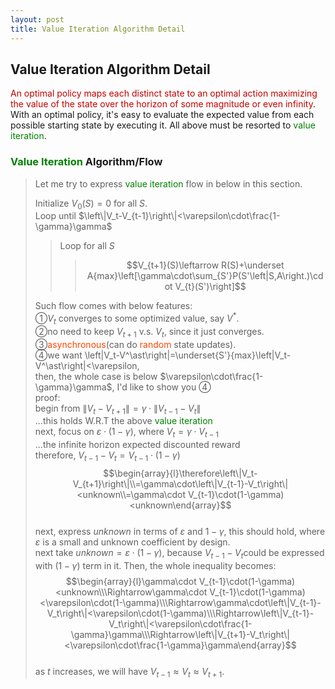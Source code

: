 ```yaml
---
layout: post
title: Value Iteration Algorithm Detail
---
```


## Value Iteration Algorithm Detail

<p class="message">
<font color="#C20000">An optimal policy maps each distinct state to an optimal action maximizing the value of the state over the horizon of some magnitude or even infinity</font>.  With an optimal policy, it's easy to evaluate the expected value from each possible starting state by executing it.  All above must be resorted to <font color="Green">value iteration</font>.
</p>

### <font color="Green">Value Iteration</font> Algorithm/Flow
>Let me try to express <font color="Green">value iteration</font> flow in below in this section.  
>
>Initialize $V_0(S)=0$ for all $S$.  
>Loop until $\left\|V_t-V_{t-1}\right\|<\varepsilon\cdot\frac{1-\gamma}\gamma$  
>>Loop for all $S$
>>>$$V_{t+1}(S)\leftarrow R(S)+\underset A{max}\left[\gamma\cdot\sum_{S'}P(S'\left|S,A\right.)\cdot V_{t}(S')\right]$$  
>
>Such flow comes with below features:  
>&#10112;$V_{t}$ converges to some optimized value, say $V^{*}$.  
>&#10113;no need to keep $V_{t+1}$ v.s. $V_{t}$, since it just converges.  
>&#10114;<font color="OrangeRed">asynchronous</font>(can do <font color="OrangeRed">random</font> state updates).  
>&#10115;we want \left\|V_t-V^\ast\right\|=\underset{S'}{max}\left\|V_t-V^\ast\right\|<\varepsilon,  
>then, the whole case is below $\varepsilon\cdot\frac{1-\gamma}\gamma$, I'd like to show you &#10115;  
>proof:  
>begin from $\left\|V_t-V_{t+1}\right\|=\gamma\cdot\left\|V_{t-1}-V_t\right\|$  
>...this holds W.R.T the above <font color="Green">value iteration</font>  
>next, focus on $\varepsilon\cdot(1-\gamma)$, where $V_t=\gamma\cdot V_{t-1}$  
>...the infinite horizon expected discounted reward  
>therefore, $V_{t-1}-V_t=V_{t-1}\cdot(1-\gamma)$  
$$\begin{array}{l}\therefore\left\|V_t-V_{t+1}\right\|\\=\gamma\cdot\left\|V_{t-1}-V_t\right\|<unknown\\=\gamma\cdot V_{t-1}\cdot(1-\gamma)<unknown\end{array}$$  
>next, express $unknown$ in terms of $\varepsilon$ and $1-\gamma$, this should hold, where $\varepsilon$ is a small and unknown coefficient by design.  
>next take $unknown=\varepsilon\cdot(1-\gamma)$, because $V_{t-1}-V_t$could be expressed with $(1-\gamma)$ term in it.  Then, the whole inequality becomes:  
$$\begin{array}{l}\gamma\cdot V_{t-1}\cdot(1-\gamma)<unknown\\\Rightarrow\gamma\cdot V_{t-1}\cdot(1-\gamma)<\varepsilon\cdot(1-\gamma)\\\Rightarrow\gamma\cdot\left\|V_{t-1}-V_t\right\|<\varepsilon\cdot(1-\gamma)\\\Rightarrow\left\|V_{t-1}-V_t\right\|<\varepsilon\cdot\frac{1-\gamma}\gamma\\\Rightarrow\left\|V_{t+1}-V_t\right\|<\varepsilon\cdot\frac{1-\gamma}\gamma\end{array}$$  
>as $t$ increases, we will have $V_{t-1}\approx V_t\approx V_{t+1}$.  

<!-- Notes -->
<!-- <font color="OrangeRed">items, verb, to make it the focus</font> -->
<!-- <font color="Green">value iteration</font> -->
<!-- <font color="#00ADAD">policy</font> -->
<!-- <font color="#6100A8">full observable</font> -->
<!-- <font color="#FFAC12">partial observable</font> -->
<!-- <font color="#EB00EB">stochastic</font> -->
<!-- <font color="#8400E6">state transition</font> -->
<!-- <font color="#D600D6">discount factor gamma $\gamma$</font> -->
<!-- <font color="DeepSkyBlue">optimal action</font> -->
<!-- <font color="red">value of a state</font> -->
<!-- <font color="#D600D6">$V(S)$</font> -->
<!-- <font color="#9300FF">immediate reward R(S)</font> -->
<!-- <font color="#C20000">positive conclusion, finding</font> -->
<!-- <font color="green">negative conclusion, finding</font> -->